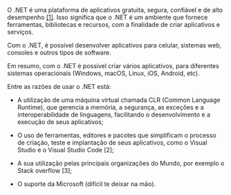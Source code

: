 O .NET é uma plataforma de aplicativos gratuita, segura, confiável e de alto desempenho [[1]](/Advanced-Business-Development-with-.NET/1º-Semestre/Aula-01-%2D-Introdução,-Apresentação-do-Professor-e-Instalação-do-Ambiente-.NET/Instalação-do-Ambiente-.NET/Referências).
Isso significa que o .NET é um ambiente que fornece ferramentas, bibliotecas e recursos, com a finalidade de criar aplicativos e serviços.

Com o .NET, é possível desenvolver aplicativos para celular, sistemas web, consoles e outros tipos de software.

Em resumo, com o .NET é possível criar vários aplicativos, para diferentes sistemas operacionais (Windows, macOS, Linux, iOS, Android, etc). 

Entre as razões de usar o .NET está:

- A utilização de uma máquina virtual chamada CLR (Common Language Runtime), que gerencia a memória, a segurança, as exceções e a interoperabilidade de linguagens, facilitando o desenvolvimento e a execução de seus aplicativos; 

- O uso de ferramentas, editores e pacotes que simplificam o processo de criação, teste e implantação de seus aplicativos, como o Visual Studio e o Visual Studio Code [2]; 

- A sua utilização pelas principais organizações do Mundo, por exemplo o Stack overflow [3];

- O suporte da Microsoft (difícil te deixar na mão).